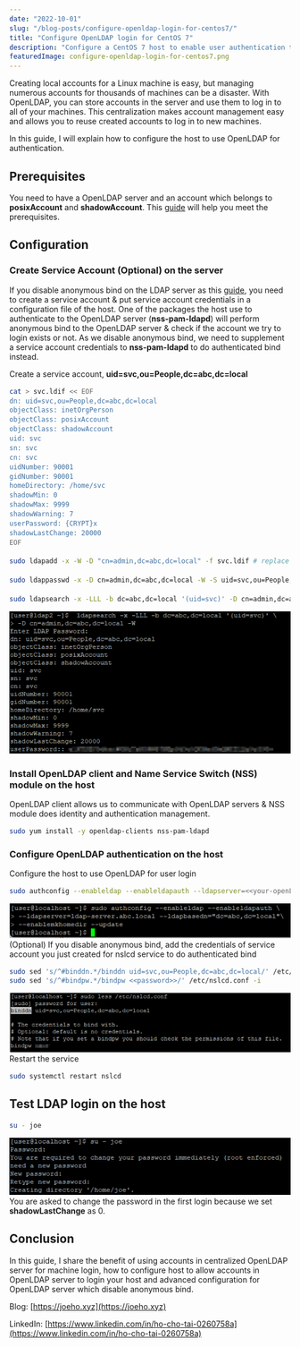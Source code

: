 ```yaml
---
date: "2022-10-01"
slug: "/blog-posts/configure-openldap-login-for-centos7/"
title: "Configure OpenLDAP login for CentOS 7"
description: "Configure a CentOS 7 host to enable user authentication to OpenLDAP directory and allow LDAP identity to login"
featuredImage: configure-openldap-login-for-centos7.png
---
```

Creating local accounts for a Linux machine is easy, but managing numerous accounts for thousands of machines can be a disaster. With OpenLDAP, you can store accounts in the server and use them to log in to all of your machines. This centralization makes account management easy and allows you to reuse created accounts to log in to new machines.

In this guide, I will explain how to configure the host to use OpenLDAP for authentication.

## Prerequisites
You need to have a OpenLDAP server and an account which belongs to **posixAccount** and **shadowAccount**. This [guide](/blog-posts/install-and-configure-openldap-server-in-centos7/) will help you meet the prerequisites.

## Configuration

### Create Service Account (Optional) on the server
If you disable anonymous bind on the LDAP server as this [guide](/blog-posts/disable-anonymous-bind-for-openldap-in-centos7/), you need to create a service account & put service account credentials in a configuration file of the host. One of the packages the host use to authenticate to the OpenLDAP server (**nss-pam-ldapd**) will perform anonymous bind to the OpenLDAP server & check if the account we try to login exists or not. As we disable anonymous bind, we need to supplement a service account credentials to **nss-pam-ldapd** to do authenticated bind instead.

Create a service account, **uid=svc,ou=People,dc=abc,dc=local**
```bash
cat > svc.ldif << EOF
dn: uid=svc,ou=People,dc=abc,dc=local
objectClass: inetOrgPerson
objectClass: posixAccount
objectClass: shadowAccount
uid: svc
sn: svc
cn: svc
uidNumber: 90001
gidNumber: 90001
homeDirectory: /home/svc
shadowMin: 0
shadowMax: 9999
shadowWarning: 7
userPassword: {CRYPT}x
shadowLastChange: 20000
EOF

sudo ldapadd -x -W -D "cn=admin,dc=abc,dc=local" -f svc.ldif # replace cn=admin,dc=abc,dc=local by your admin cn

sudo ldappasswd -x -D cn=admin,dc=abc,dc=local -W -S uid=svc,ou=People,dc=abc,dc=local # Change password of service account

sudo ldapsearch -x -LLL -b dc=abc,dc=local '(uid=svc)' -D cn=admin,dc=abc,dc=local -W # Verify if service account is created
```
![Create service account](../../images/configure-openldap-login-for-centos7/create-service-account.png)

### Install OpenLDAP client and Name Service Switch (NSS) module on the host
OpenLDAP client allows us to communicate with OpenLDAP servers & NSS module does identity and authentication management.
```bash
sudo yum install -y openldap-clients nss-pam-ldapd
```
### Configure OpenLDAP authentication on the host
Configure the host to use OpenLDAP for user login
```bash
sudo authconfig --enableldap --enableldapauth --ldapserver=<<your-openLDAP-server-ip>> --ldapbasedn="dc=<<your-dc>>,dc=<<your-dc>>" --enablemkhomedir --update
```
![Configure OpenLDAP authentication](../../images/configure-openldap-login-for-centos7/configure-openldap-authentication.png)
(Optional) If you disable anonymous bind, add the credentials of service account you just created for nslcd service to do authenticated bind
```bash
sudo sed 's/^#binddn.*/binddn uid=svc,ou=People,dc=abc,dc=local/' /etc/nslcd.conf -i
sudo sed 's/^#bindpw.*/bindpw <<password>>/' /etc/nslcd.conf -i
```
![User login](../../images/configure-openldap-login-for-centos7/add-service-account-for-authenticated-bind.png)
Restart the service
```bash
sudo systemctl restart nslcd
```
## Test LDAP login on the host
```bash
su - joe
```
![User login](../../images/configure-openldap-login-for-centos7/user-login.png)
You are asked to change the password in the first login because we set **shadowLastChange** as 0.

## Conclusion
In this guide, I share the benefit of using accounts in centralized OpenLDAP server for machine login, how to configure host to allow accounts in OpenLDAP server to login your host and advanced configuration for OpenLDAP server which disable anonymous bind.

Blog: [https://joeho.xyz](https://joeho.xyz)

LinkedIn: [https://www.linkedin.com/in/ho-cho-tai-0260758a](https://www.linkedin.com/in/ho-cho-tai-0260758a)
